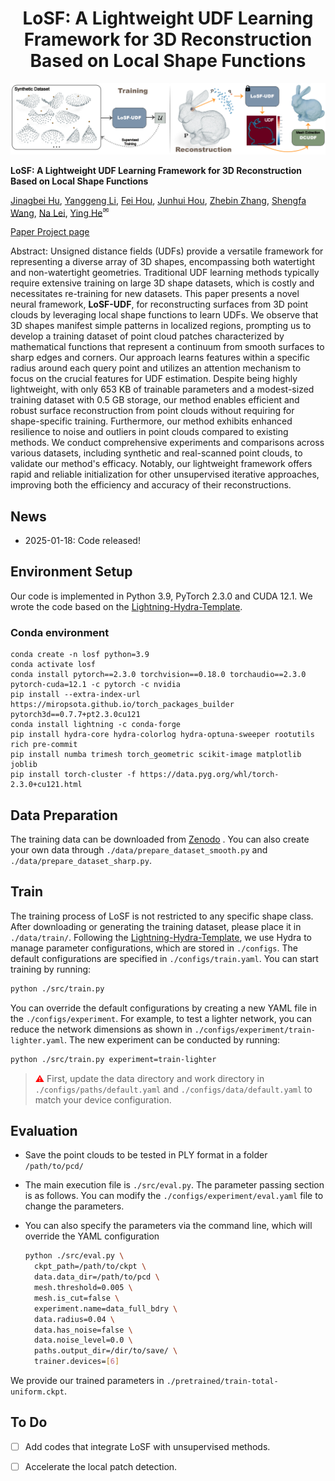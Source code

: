 <p align="center">

 <h1 align="center">LoSF: A Lightweight UDF Learning Framework for 3D Reconstruction Based on Local Shape Functions</h1>
  <p align="center">

<p align="center">
  <img src="assets/figs/Pipeline.png" width="780" />
</p>

**LoSF: A Lightweight UDF Learning Framework for 3D Reconstruction Based on Local Shape Functions**
<p class="title is-5 mt-2">
        <a href="https://faculty.dlut.edu.cn/hujiangbei1/en/index.htm" target="_blank">Jinagbei Hu</a>,
        <a href="" target="_blank">Yanggeng Li</a>,
        <a href="https://lcs.ios.ac.cn/~houf/" target="_blank">Fei Hou</a>,
        <a href="https://sites.google.com/site/junhuihoushomepage/" target="_blank">Junhui Hou</a>,
        <a href="" target="_blank">Zhebin Zhang</a>,
        <a href="" target="_blank">Shengfa Wang</a>,
        <a href="" target="_blank">Na Lei</a>,
        <a href="https://personal.ntu.edu.sg/yhe/" target="_blank">Ying He</a><sup>&#9993</sup>
</p>
  <!-- other links -->
      <div class="is-flex is-justify-content-center">
        <span class="icon-text mx-1">
          <a class="button is-dark" href="https://arxiv.org/abs/2407.01330" role="button" target="_blank"> <span
              class="icon"> </span> <span> Paper </span> </a>
        </span>
        <span class="icon-text mx-1">
          <a class="button is-dark" href="https://jbhu67.github.io/LoSF-UDF.github.io/" role="button" target="_blank">
            <span class="icon"> </ion-icon> </span> <span> Project page </span> </a>
        </span>
        </div>

Abstract:  Unsigned distance fields (UDFs) provide a versatile framework for representing a diverse array of 3D shapes, encompassing both watertight and non-watertight geometries. Traditional UDF learning methods typically require extensive training on large 3D shape datasets, which is costly and necessitates re-training for new datasets. This paper presents a novel neural framework, <b>LoSF-UDF</b>, for reconstructing surfaces from 3D point clouds by leveraging local shape functions to learn UDFs. We observe that 3D shapes manifest simple patterns in localized regions, prompting us to develop a training dataset of point cloud patches characterized by mathematical functions that represent a continuum from smooth surfaces to sharp edges and corners. Our approach learns features within a specific radius around each query point and utilizes an attention mechanism to focus on the crucial features for UDF estimation. Despite being highly lightweight, with only 653 KB of trainable parameters and a modest-sized training dataset with 0.5 GB storage, our method enables efficient and robust surface reconstruction from point clouds without requiring for shape-specific training. Furthermore, our method exhibits enhanced resilience to noise and outliers in point clouds compared to existing methods. We conduct comprehensive experiments and comparisons across various datasets, including synthetic and real-scanned point clouds, to validate our method's efficacy. Notably, our lightweight framework offers rapid and reliable initialization for other unsupervised iterative approaches, improving both the efficiency and accuracy of their reconstructions.

## News
- 2025-01-18: Code released!

## Environment Setup
Our code is implemented in Python 3.9, PyTorch 2.3.0 and CUDA 12.1. We wrote the code based on the  <a href="https://github.com/ashleve/lightning-hydra-template">Lightning-Hydra-Template</a>.
### Conda environment

```shell
conda create -n losf python=3.9
conda activate losf
conda install pytorch==2.3.0 torchvision==0.18.0 torchaudio==2.3.0 pytorch-cuda=12.1 -c pytorch -c nvidia
pip install --extra-index-url https://miropsota.github.io/torch_packages_builder pytorch3d==0.7.7+pt2.3.0cu121
conda install lightning -c conda-forge
pip install hydra-core hydra-colorlog hydra-optuna-sweeper rootutils rich pre-commit
pip install numba trimesh torch_geometric scikit-image matplotlib joblib
pip install torch-cluster -f https://data.pyg.org/whl/torch-2.3.0+cu121.html
```

## Data Preparation
The training data can be downloaded from [Zenodo](https://doi.org/10.5281/zenodo.14678305) . You can also create your own data through `./data/prepare_dataset_smooth.py` and `./data/prepare_dataset_sharp.py`.

## Train
The training process of LoSF is not restricted to any specific shape class. After downloading or generating the training dataset, please place it in `./data/train/`. Following the <a href="https://github.com/ashleve/lightning-hydra-template">Lightning-Hydra-Template</a>, we use Hydra to manage parameter configurations, which are stored in `./configs`. The default configurations are specified in `./configs/train.yaml`. You can start training by running:
```bash
python ./src/train.py
```
You can override the default configurations by creating a new YAML file in the `./configs/experiment`. For example, to test a lighter network, you can reduce the network dimensions as shown in `./configs/experiment/train-lighter.yaml`. The new experiment can be conducted by running:
```bash
python ./src/train.py experiment=train-lighter
```
> <span style="color: red;">⚠</span>  First, update the data directory and work directory in `./configs/paths/default.yaml` and `./configs/data/default.yaml` to match your device configuration.

## Evaluation
- Save the point clouds to be tested in PLY format in a folder `/path/to/pcd/`
- The main execution file is `./src/eval.py`. The parameter passing section is as follows. You can modify the `./configs/experiment/eval.yaml` file to change the parameters.

- You can also specify the parameters via the command line, which will override the YAML configuration
  ```bash
  python ./src/eval.py \
    ckpt_path=/path/to/ckpt \
    data.data_dir=/path/to/pcd \
    mesh.threshold=0.005 \
    mesh.is_cut=false \
    experiment.name=data_full_bdry \
    data.radius=0.04 \
    data.has_noise=false \
    data.noise_level=0.0 \
    paths.output_dir=/dir/to/save/ \
    trainer.devices=[6]
  ```
We provide our trained parameters in `./pretrained/train-total-uniform.ckpt`.

## To Do
- [ ] Add codes that integrate LoSF with unsupervised methods.
- [ ] Accelerate the local patch detection.


